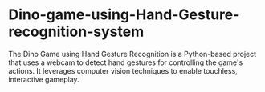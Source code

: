 # Dino-game-using-Hand-Gesture-recognition-system
The Dino Game using Hand Gesture Recognition is a Python-based project that uses a webcam to detect hand gestures for controlling the game's actions. It leverages computer vision techniques to enable touchless, interactive gameplay.

